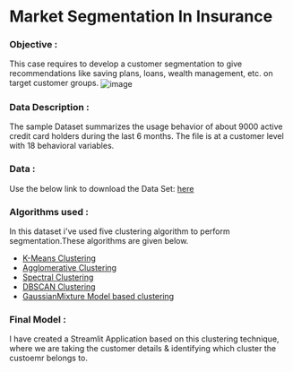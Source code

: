# Market Segmentation In Insurance

### Objective  :
This case requires to develop a customer segmentation to give recommendations like saving plans, loans, wealth management, etc. on target customer groups.
<img align="center" src="https://github.com/user-attachments/assets/14e3d303-8915-45a6-bdc7-e1e1ad407eaa" alt="image">

### Data Description : 
The sample Dataset summarizes the usage behavior of about 9000 active credit card holders during the last 6 months. The file is at a customer level with 18 behavioral variables.

### Data :  
Use the below link to download the Data Set: [here](https://github.com/pik1989/MarketSegmentation/blob/main/Clustered_Customer_Data.csv)

### Algorithms used :  
In this dataset i've used five clustering algorithm to perform segmentation.These algorithms are given below.
- [K-Means Clustering](https://en.wikipedia.org/wiki/K-means_clustering)
- [Agglomerative Clustering](https://scikit-learn.org/stable/modules/generated/sklearn.cluster.AgglomerativeClustering.html)
- [Spectral Clustering](https://scikit-learn.org/stable/modules/generated/sklearn.cluster.SpectralClustering.html)
- [DBSCAN Clustering](https://scikit-learn.org/stable/modules/generated/sklearn.cluster.DBSCAN.html)
- [GaussianMixture Model based clustering](https://en.wikipedia.org/wiki/Mixture_model)
  
### Final Model  :
I have created a Streamlit Application based on this clustering technique, where we are taking the customer details & identifying which cluster the custoemr belongs to.
